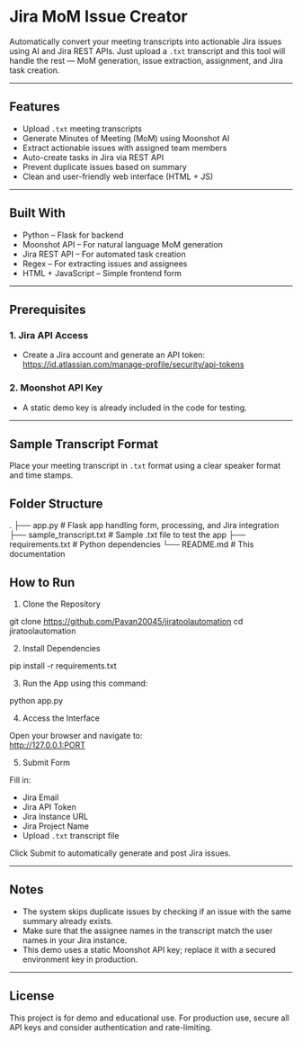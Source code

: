 # Jira MoM Issue Creator

Automatically convert your meeting transcripts into actionable Jira issues using AI and Jira REST APIs. Just upload a `.txt` transcript and this tool will handle the rest — MoM generation, issue extraction, assignment, and Jira task creation.

---

## Features

- Upload `.txt` meeting transcripts
- Generate Minutes of Meeting (MoM) using Moonshot AI
- Extract actionable issues with assigned team members
- Auto-create tasks in Jira via REST API
- Prevent duplicate issues based on summary
- Clean and user-friendly web interface (HTML + JS)

---

## Built With

- Python – Flask for backend
- Moonshot API – For natural language MoM generation
- Jira REST API – For automated task creation
- Regex – For extracting issues and assignees
- HTML + JavaScript – Simple frontend form

---

## Prerequisites

### 1. Jira API Access

- Create a Jira account and generate an API token:  
  https://id.atlassian.com/manage-profile/security/api-tokens

### 2. Moonshot API Key

- A static demo key is already included in the code for testing.

---

## Sample Transcript Format

Place your meeting transcript in `.txt` format using a clear speaker format and time stamps.  

## Folder Structure

.
├── app.py # Flask app handling form, processing, and Jira integration
├── sample_transcript.txt # Sample .txt file to test the app
├── requirements.txt # Python dependencies
└── README.md # This documentation

## How to Run

1. Clone the Repository

git clone https://github.com/Pavan20045/jiratoolautomation
cd jiratoolautomation

2. Install Dependencies

pip install -r requirements.txt

3. Run the App using this command:

  python app.py

4. Access the Interface

Open your browser and navigate to:  
http://127.0.0.1:PORT

5. Submit Form

Fill in:
- Jira Email
- Jira API Token
- Jira Instance URL
- Jira Project Name
- Upload `.txt` transcript file

Click Submit to automatically generate and post Jira issues.

---

## Notes

- The system skips duplicate issues by checking if an issue with the same summary already exists.
- Make sure that the assignee names in the transcript match the user names in your Jira instance.
- This demo uses a static Moonshot API key; replace it with a secured environment key in production.

---

## License

This project is for demo and educational use. For production use, secure all API keys and consider authentication and rate-limiting.
